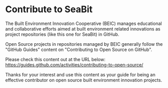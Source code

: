 # Contribute to SeaBit

The Built Environment Innovation Cooperative (BEIC) manages educational and collaborative efforts aimed at built environment related innovations as project repositories (like this one for SeaBit) in GitHub. 

Open Source projects in repositories managed by BEIC generally follow the "GitHub Guides" content on "Contributing to Open Source on GitHub".

Please check this content out at the URL below:
https://guides.github.com/activities/contributing-to-open-source/

Thanks for your interest and use this content as your guide for being an effective contributor on open source built environment innovation projects.

